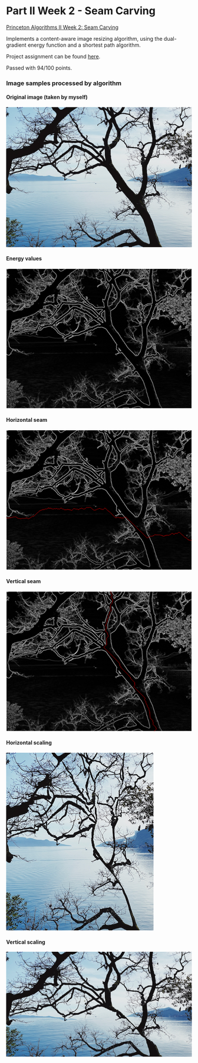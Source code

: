 # Part II Week 2 - Seam Carving

[Princeton Algorithms II Week 2: Seam Carving](https://www.coursera.org/learn/algorithms-part2/home/week/2)

Implements a content-aware image resizing algorithm, using the dual-gradient energy function and a shortest path algorithm.

Project assignment can be found [here](https://coursera.cs.princeton.edu/algs4/assignments/seam/specification.php).

Passed with 94/100 points.

### Image samples processed by algorithm
#### Original image (taken by myself)
![Source image](doc/seam-example-nico.png)
#### Energy values
![Energy image](doc/seam-example-nico-energy.png)
#### Horizontal seam
![Horizontal seam](doc/seam-example-nico-horizontal.png)
#### Vertical seam
![Vertical seam](doc/seam-example-nico-vertical.png)
#### Horizontal scaling
![Horizontal scaling](doc/seam-example-nico-horizontalscaling.png)
#### Vertical scaling
![Vertical scaling](doc/seam-example-nico-verticalscaling.png)